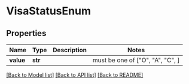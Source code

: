 # VisaStatusEnum


## Properties
Name | Type | Description | Notes
------------ | ------------- | ------------- | -------------
**value** | **str** |  |  must be one of ["O", "A", "C", ]

[[Back to Model list]](../README.md#documentation-for-models) [[Back to API list]](../README.md#documentation-for-api-endpoints) [[Back to README]](../README.md)


